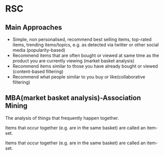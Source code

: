 # RSC

## Main Approaches
- Simple, non personalised, recommend best selling items, top-rated items, trending items/topics, e.g. as detected via twitter or other social media (popularity-based)
- Recommend items that are often bought or viewed at same time as the product you are currently viewing (market basket analysis)
- Recommend items similar to those you have already bought or viewed (content-based filtering)
- Recommend what people similar to you buy or like(collaborative filtering)


## MBA(market basket analysis)-Association Mining
The analysis of things that frequently happen together.

Items that occur together (e.g. are in the 
same basket) are called an item-set. 

Items that occur together (e.g. are in the 
same basket) are called an item-set. 